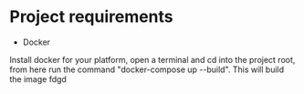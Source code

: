 # Project requirements

* Docker

Install docker for your platform, open a terminal and cd into the project root, from here run the command "docker-compose up --build".
This will build the image
fdgd